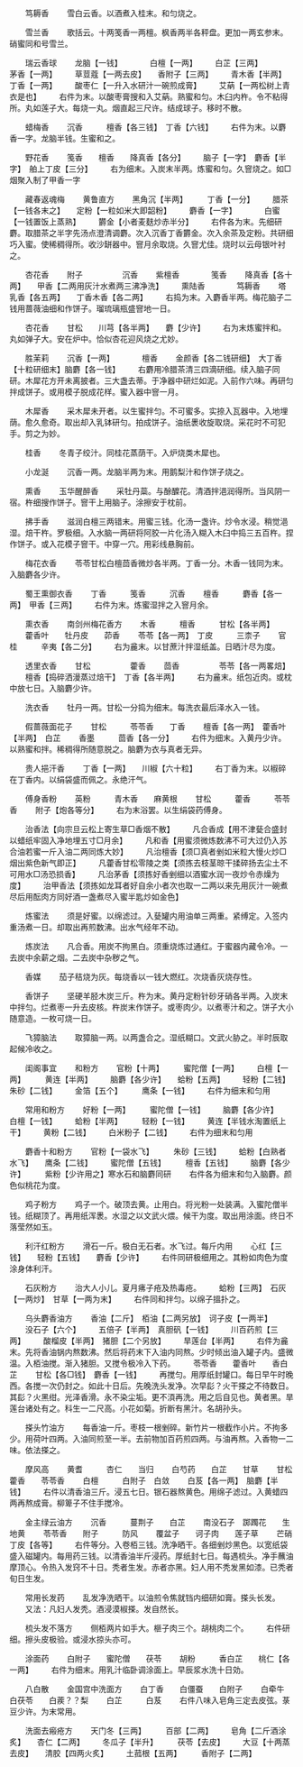 <!-- { "loadSidebar": true } -->
　　笃耨香
　　雪白云香。以酒煮入桂末。和匀烧之。

　　雪兰香
　　歌括云。十两笺香一两檀。枫香两半各秤盘。更加一两玄参末。硝蜜同和号雪兰。

　　瑞云香球
　　龙脑【一钱】　　　　白檀【一两】
　　白芷【三两】　　　　茅香【一两】
　　草荳蔻【一两去皮】　　香附子【三两】
　　青木香【半两】　　　丁香【一两】
　　酸枣仁【一升入水研汁一碗煎成膏】
　　艾蒳【一两松树上青衣是也】
　　右件为末。以酸枣膏搜和入艾蒳。熟蜜和匀。木臼内杵。令不粘得所。丸如莲子大。每烧一丸。烟直起三尺许。结成球子。移时不散。

　　蜡梅香
　　沉香　　　檀香【各三钱】　丁香【六钱】
　　右件为末。以麝香一字。龙脑半钱。生蜜和之。

　　野花香
　　笺香　　檀香　　降真香【各分】
　　脑子【一字】　麝香【半字】　舶上丁皮【三分】
　　右为细末。入炭末半两。炼蜜和匀。久窨烧之。如□烟聚入制了甲香一字

　　藏春返魂梅
　　黄鲁直方
　　黑角沉【半两】　　　丁香【一分】
　　腊茶【一钱各末之】　　定粉【一粒如米大即韶粉】
　　麝香【一字】　　　　白蜜【一钱置饭上蒸熟】
　　欝金【小者麦麸炒赤半分】
　　右件各为末。先细研麝。取腊茶之半字先汤点澄清调麝。次入沉香丁香欝金。次入余茶及定粉。共研细巧入蜜。使稀稠得所。收沙缾器中。窨月余取烧。久窨尤佳。烧时以云母银叶衬之。

　　杏花香
　　附子　　　　　沉香
　　紫檀香　　　　笺香
　　降真香【各十两】　　甲香【二两用灰汁水煮两三沸净洗】
　　熏陆香　　　　笃耨香
　　塔乳香【各五两】　　丁香木香【各二两】
　　右捣为末。入麝香半两。梅花脑子二钱用蔷薇油细和作饼子。瑠琉璃瓶盛窨地一日。

　　杏花香
　　甘松　　川芎【各半两】　　麝【少许】
　　右为末炼蜜拌和。丸如弹子大。安在炉中。恰似杏花迎风烧之尤妙。

　　胜茉莉
　　沉香【一两】　　　　檀香
　　金颜香【各二钱研细】　大丁香【十粒研细末】脑麝【各一钱】
　　右麝用冷腊茶清三四滴研细。续入脑子同研。木犀花方开未离披者。三大盏去蒂。于净器中研烂如泥。入前作六味。再研匀拌成饼子。或用模子脱成花样。蜜入器中窨一月。

　　木犀香
　　采木犀未开者。以生蜜拌匀。不可蜜多。实捺入瓦器中。入地埋荫。愈久愈奇。取出却入乳钵研匀。拍成饼子。油纸褁收旋取烧。采花时不可犯手。剪之为妙。

　　桂香
　　冬青子绞汁。同桂花蒸荫干。入炉烧类木犀也。

　　小龙涎
　　沉香一两。龙脑半两为末。用鹅梨汁和作饼子烧之。

　　熏香
　　玉华醒醉香
　　采牡丹蘂。与酴醾花。清酒拌浥润得所。当风阴一宿。杵细搜作饼子。窨干上用脑子。涂擦安于枕前。

　　拂手香
　　滋润白檀三两错末。用蜜三钱。化汤一盏许。炒令水浸。稍觉浥湿。焙干杵。罗极细。入水脑一两研将阿胶一片化汤入糊入木臼中捣三五百杵。捏作饼子。或入花模子窨干。中穿一穴。用彩线悬胸前。

　　梅花衣香
　　苓苓甘松白檀茴香微炒各半两。丁香一分。木香一钱同为末。入脑麝各少许。

　　蜀王熏御衣香
　　丁香　　　笺香　　　沉香
　　檀香　　　麝香【各一两】　甲香【三两】
　　右件为末。炼蜜湿拌之入窨月余。

　　熏衣香
　　南剑州梅花香方
　　木香　　　檀香　　　甘松【各半两】
　　藿香叶　　牡丹皮　　茆香
　　苓苓【各一两】　丁皮　　　三柰子
　　官桂　　　辛夷【各二分】
　　右为麄末。以甘蔗汁拌湿纸盖。日晒汁尽为度。

　　透里衣香
　　甘松　　　　　藿香
　　茴香　　　　　苓苓【各一两畧焙】
　　檀香【捣碎洒漫蒸过焙干】　丁香【各半两】
　　右为麄末。纸包近肉。或枕中放七日。入脑麝少许。

　　洗衣香
　　牡丹一两。甘松一分捣为细末。每洗衣最后泽水入一钱。

　　假蔷薇面花子
　　甘松　　　苓苓香　　丁香
　　檀香【各一两】　藿香叶【半两】　白芷
　　香墨　　　茴香【各一分】
　　右件为细末。入黄丹少许。以熟蜜和拌。稀稠得所随意脱之。脑麝为衣与真者无异。

　　贵人挹汗香
　　丁香【一两】　　川椒【六十粒】
　　右丁香为末。以椒碎在丁香内。以绢袋盛而佩之。永绝汗气。

　　傅身香粉
　　英粉　　　青木香　　麻黄根
　　甘松　　　藿香　　　苓苓香
　　附子【炮各等分】
　　右为末浴罢。以生绢袋药傅身。

　　治香法【向宗旦云松上寄生草□香烟不散】
　　凡合香成【用不津甆合盛封以蜡纸牢固入净地埋五寸□月余】
　　凡和香【用蜜须微炼数沸不可大过仍入苏合油若蜜一斤入油二两同炼大妙】
　　凡治檀香【须□真者剉如米粒大慢火炒□烟出紫色新气即正】
　　凡藿香甘松零陵之类【须拣去枝茎晾干揉碎扬去尘土不可用水□汤恐损香】
　　凡治茅香【须拣好香剉细以酒蜜水润一夜炒令赤燥为度】
　　治甲香法【须拣如龙耳者好自余小者次也取一二两以来先用灰汁一碗煮尽后用酝肉方同好酒一盏煮尽入蜜半匙炒如金色】

　　炼蜜法
　　须是好蜜。以绵滤过。入甆罐内用油单三两重。紧缚定。入签内重汤煮一日。却取出再煎数沸。出水气经年不动。

　　炼炭法
　　凡合香。用炭不拘黑白。须重烧炼过通红。于蜜器内藏令冷。一去炭中余薪之烟。二去炭中杂秽之气。

　　香媒
　　茄子秸烧为灰。每烧香以一钱大燃红。次烧香灰烧存性。

　　香饼子
　　坚硬羊胫木炭三斤。杵为末。黄丹定粉针砂牙硝各半两。入炭末中拌匀。烂煮枣一升去皮核。杵炭末作饼子。或枣肉少。以煮枣汁和之。饼子大小随意造。一枚可烧一日。

　　飞獐脑法
　　取獐脑一两。以两盏合之。湿纸糊口。文武火胁之。半时辰取起候冷收之。

　　闺阁事宜
　　和粉方
　　官粉【十两】　　　蜜陀僧【一两】
　　白檀【一两】　　　黄连【半两】
　　脑麝【各少许】　　蛤粉【五两】
　　轻粉【二钱】　　　朱砂【二钱】
　　金箔【五个】　　　鹰条【一钱】
　　右件为细末和匀用

　　常用和粉方
　　好粉【一两】　　　蜜陀僧【一钱】
　　脑麝【各少许】　　白檀【一钱】
　　蛤粉【半两】　　　轻粉【一钱】
　　黄连【半钱水淘置纸上干】
　　黄粉【二钱】
　　白米粉子【二钱】
　　右件为细末和匀用

　　麝香十和粉方
　　官粉【一袋水飞】　　　朱砂【三钱】
　　蛤粉【白熟者水飞】　　鹰条【二钱】
　　蜜陀僧【五钱】　　　檀香【五钱】
　　脑麝【各少许】　　　紫粉【少许用之】寒水石和脑麝同研
　　右件各为细末和匀入脑麝。颜色似桃花为度。

　　鸡子粉方
　　鸡子一个。破顶去黄。止用白。将光粉一处装满。入蜜陀僧半钱。纸糊顶了。再用纸浑褁。水湿之以文武火煨。候干为度。取出用涂面。终日不落莹然如玉。

　　利汗红粉方
　　滑石一斤。极白无石者。水飞过。每斤内用
　　心红【三钱】　　轻粉【五钱】　　麝香【少许】
　　右件同研极细用之。其粉如肉色为度涂身体利汗。

　　石灰粉方
　　治大人小儿。夏月疿子疮及热毒疮。
　　蛤粉【三两】　石灰【一两炒】　甘草【一两为末】
　　右件同和拌匀。以绵子搵扑之。

　　乌头麝香油方
　　香油【二斤】　栢油【二两另放】　诃子皮【一两半】
　　没石子【六个】
　　五倍子【半两】　真胆矾【一钱】
　　川百药煎【三两】
　　酸榴皮【半两】　猪胆【二个另放】
　　旱莲台【半两】
　　右件为麄末。先将香油锅内熬数沸。然后将药末下入油内同熬。少时倾出油入罐子内。盛微温。入栢油搅。渐入猪胆。又搅令极冷入下药。
　　苓苓香　　藿香叶　　香白芷
　　甘松【各□钱】　麝香【一钱】
　　再搅匀。用厚纸封罐口。每日早午时晚西。各搅一次仍封之。如此十日后。先晚洗头发净。次早髟？火干搽之不待数日。其髟？火黑绀。光泽香滑。永不染尘垢。更不湏再洗。用之后自见也。黄者黑。旱莲台诸处有之。科生一二尺高。小花如菊。折断有黑汁。名胡孙头。

　　搽头竹油方
　　每香油一斤。枣枝一根剉碎。新竹片一根截作小片。不拘多少。用荷叶四两。入油同煎至一半。去前物加百药煎四两。与油再熬。入香物一二味。依法搽之。

　　摩风高
　　黄耆　　　杏仁　　当归
　　白芍药　　白芷　　甘草
　　甘松　　　藿香　　苓苓香
　　白檀　　　白附子　白敛
　　白芨【各一两】　脑麝【半钱】
　　右件以清香油三斤。浸五七日。银石器熬黄色。用绵子滤过。入黄蜡四两再熬成膏。柳箄子不住手搅冷。

　　金主绿云油方
　　沉香　　　蔓荆子　　白芷
　　南没石子　踯躅花　　生地黄
　　苓苓香　　附子　　　防风
　　覆盆子　　诃子肉　　莲子草
　　芒硝　　　丁皮【各等】
　　右件等分。入卷栢三钱。洗净晒干。各细剉炒黑色。以宽纸袋盛入磁罐内。每用药三钱。以清香油半斤浸药。厚纸封七日。每遇梳头。净手蘸油摩顶心。令热入发窍不十日。秃者生发。赤者亦黑。妇人用不秃发黑如漆。已秃者旬日生发。

　　常用长发药
　　乱发净洗晒干。以油煎令焦就铛内细研如膏。搽头长发。
　　又法：凡妇人发秃。酒浸漠椒搽。发自然长。

　　梳头发不落方
　　侧栢两片如手大。榧子肉三个。胡桃肉二个。
　　右件研细。擦头皮极验。或浸水掠头亦可。

　　涂面药
　　白附子　　蜜陀僧　　茯苓
　　胡粉　　　香白芷　　桃仁【各一两】
　　右件为细末。用乳汁临卧调涂面上。早辰浆水洗十日効。

　　八白散
　　金国宫中洗面方
　　白丁香　　白僵蚕　　白附子
　　白牵牛　　白茯苓　　白蒺？？梨
　　白芷　　　白芨
　　右件八味入皂角三定去皮弦。菉豆少许。为末常用。

　　洗面去瘢疮方
　　天门冬【三两】　　　百部【二两】
　　皂角【二斤酒涂炙】　　杏仁【二两】
　　冬瓜子【半升】　　　茯苓【去皮】
　　大豆【十两蒸去皮】　　清胶【四两火炙】
　　土菰根【五两】　　　香附子【二两】

